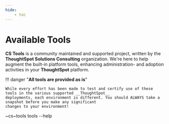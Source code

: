 ```yaml
---
hide:
    - toc
---
```


# Available Tools

__CS Tools__ is a community maintained and supported project, written by the __ThoughtSpot Solutions Consulting__
organization. We're here to help augment the built-in platform tools, enhancing administration- and adoption activities
in your __ThoughtSpot__ platform.

!!! danger "__All tools <span class=fc-red>are provided as is</span>__"

    While every effort has been made to test and certify use of these tools in the various supported __ThoughtSpot__
    deployments, each environment is different. You should ALWAYS take a snapshot before you make any significant
    changes to your environment!

~cs~tools tools --help
